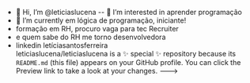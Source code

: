 - 👋 Hi, I’m @leticiaslucena
-- 👀 I’m interested in  aprender programação
- 🌱 I’m currently em lógica de programação, iniciante!
- formação  em RH, procuro vaga para tec Recruiter
- e quem sabe do RH  me torno desenvolvedora
- linkedin letíciasantosferreira  
leticiaslucena/leticiaslucena is a ✨ special ✨ repository because its `README.md` (this file) appears on your GitHub profile.
You can click the Preview link to take a look at your changes.
--->
